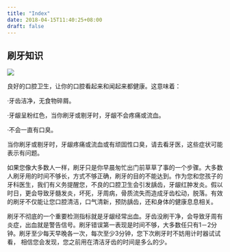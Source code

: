 ```yaml
---
title: "Index"
date: 2018-04-15T11:40:25+08:00
draft: false
---
```

## 刷牙知识

![](/img/8.gif)

良好的口腔卫生，让你的口腔看起来和闻起来都健康。这意味着：

·牙齿洁净，无食物碎屑。

·牙龈呈粉红色，当你刷牙或剔牙时，牙龈不会疼痛或流血。

·不会一直有口臭。

当你刷牙或剔牙时，牙龈疼痛或流血或有顽固性口臭，请去看牙医，这些症状可能表示有问题。

如果您像大多数人一样，刷牙只是你早晨匆忙出门前草草了事的一个步骤。大多数人刷牙用的时间不够长，方式不够正确，刷牙的目的不能达到。作为您和您孩子的牙科医生，我们有义务提醒您，不良的口腔卫生会引发龋齿，牙龈红肿发炎。假以时日，更会导致牙髓发炎，坏死，牙周病，骨质流失而造成牙齿松动，脱落。有效的刷牙不仅能让您口腔清洁，口气清新，预防龋齿，还和身体的健康息息相关。

刷牙不彻底的一个重要检测指标就是牙龈经常出血。牙齿没刷干净，会导致牙周有炎症，出血就是警告信号。刷牙错误第一表现是时间不够，大多数任只有1－2分钟。刷牙至少每天早晚各一次，每次至少3分钟，您下次刷牙时不妨用计时器试试看， 相信您会发现，您之前用在清洁牙齿的时间是多么的少。